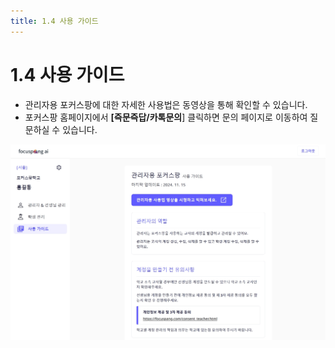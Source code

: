 ```yaml
---
title: 1.4 사용 가이드
---
```

# 1.4 사용 가이드

* 관리자용 포커스팡에 대한 자세한 사용법은 동영상을 통해 확인할 수 있습니다.
* 포커스팡 홈페이지에서 **[즉문즉답/카톡문의**] 클릭하면 문의 페이지로 이동하여 질문하실 수 있습니다.

![](/img/manager_1-4.jpg)
